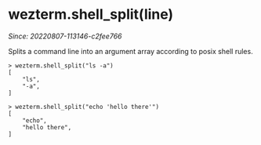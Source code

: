 # wezterm.shell_split(line)

*Since: 20220807-113146-c2fee766*

Splits a command line into an argument array according to posix shell rules.

```
> wezterm.shell_split("ls -a")
[
    "ls",
    "-a",
]
```

```
> wezterm.shell_split("echo 'hello there'")
[
    "echo",
    "hello there",
]
```
